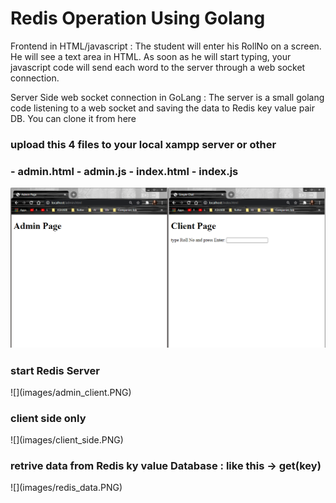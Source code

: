 # Redis Operation Using Golang

Frontend in HTML/javascript :
The student will enter his RollNo on a screen. He will see a text area in HTML. As soon as he will start typing, your javascript code will send each word to the server through a web socket connection.

Server Side web socket connection in GoLang :
The server is a small golang code listening to a web socket and saving the data to Redis key value pair DB. You can clone it from here 

<h3>upload this 4 files to your local xampp server or other<h3>
- admin.html
- admin.js
- index.html
- index.js

![](images/start.PNG)


<h3>start Redis Server</h3>
![](images/admin_client.PNG)


<h3>client side only</h3>
![](images/client_side.PNG)


<h3>retrive data from Redis ky value Database : like this -> get(key)</h3>
![](images/redis_data.PNG)



